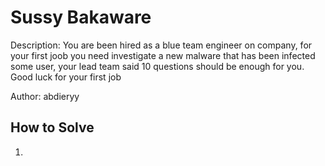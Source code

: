 # Sussy Bakaware

Description: You are been hired as a blue team engineer on company, for your first joob you need investigate a new malware that has been infected some user, your lead team said 10 questions should be enough for you. Good luck for your first job

Author: abdieryy

## How to Solve

1. 